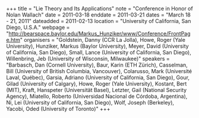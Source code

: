 +++
title = "Lie Theory and Its Applications"
note = "Conference in Honor of Nolan Wallach"
date = 2011-03-18
enddate = 2011-03-21
dates = "March 18 - 21, 2011"
dateadded = 2011-02-13
location = "University of California, San Diego, U.S.A."
webpage = "http://bearspace.baylor.edu/Markus_Hunziker/www/Conference/FrontPage.htm"
organisers = "Goldstein, Danny (CCR La Jolla), Howe, Roger (Yale University), Hunziker, Markus (Baylor University), Meyer, David (University of California, San Diego), Small, Lance (University of California, San Diego), Willenbring, Jeb (University of Wisconsin, Milwaukee)"
speakers = "Barbasch, Dan (Cornell University), Baur, Karin (ETH Zürich), Casselman, Bill (University of British Columbia, Vancouver), Colarusso, Mark (Université Laval, Québec), Garsia, Adriano (University of California, San Diego), Gour, Gilad (University of Calgary), Howe, Roger (Yale University), Kostant, Bert (MIT), Kraft, Hanspeter (Universität Basel), Letzter, Gail (National Security Agency), Miatello, Roberto (Universidad Nacional de Córdoba, Argentina), Ni, Lei (University of California, San Diego), Wolf, Joseph (Berkeley), Yacobi, Oded (University of Toronto)"
+++
